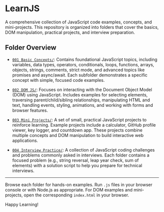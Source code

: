 # LearnJS

<!-- [![wakatime](https://wakatime.com/badge/user/bb00c0fe-44b9-40c6-b043-77019e433b47/project/2ddfbee0-90e1-46cc-875b-8608558707cd.svg)](https://wakatime.com/badge/user/bb00c0fe-44b9-40c6-b043-77019e433b47/project/2ddfbee0-90e1-46cc-875b-8608558707cd) -->

A comprehensive collection of JavaScript code examples, concepts, and mini-projects. This repository is organized into folders that cover the basics, DOM manipulation, practical projects, and interview preparation.

## Folder Overview

- [`001 Basic Concepts/`](./001%20Basic%20Concepts/): Contains foundational JavaScript topics, including variables, data types, operators, conditionals, loops, functions, arrays, objects, strings, comments, strict mode, and advanced topics like promises and async/await. Each subfolder demonstrates a specific concept with simple, focused code examples.

- [`002 DOM JS/`](./002%20DOM%20JS/): Focuses on interacting with the Document Object Model (DOM) using JavaScript. Includes examples for selecting elements, traversing parent/child/sibling relationships, manipulating HTML and text, handling events, styling, animations, and working with forms and browser features.

- [`003 Mini Projects/`](./003%20Mini%20Projects/): A set of small, practical JavaScript projects to reinforce learning. Example projects include a calculator, GitHub profile viewer, key logger, and countdown app. These projects combine multiple concepts and DOM manipulation to build interactive web applications.

- [`004 Interview Practice/`](./004%20Interview%20Practice/): A collection of JavaScript coding challenges and problems commonly asked in interviews. Each folder contains a focused problem (e.g., string reversal, leap year check, sum of elements) with a solution script to help you prepare for technical interviews.

---

Browse each folder for hands-on examples. Run `.js` files in your browser console or with Node.js as appropriate. For DOM examples and mini-projects, open the corresponding `index.html` in your browser.

Happy Learning!
